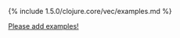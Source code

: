 {% include 1.5.0/clojure.core/vec/examples.md %}

[Please add examples!](https://github.com/arrdem/grimoire/edit/master/_includes/1.6.0/clojure.core/vec/examples.md)
